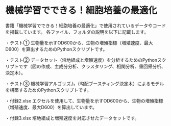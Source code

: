 # 機械学習でできる！細胞培養の最適化
書籍「機械学習でできる！細胞培養の最適化」で使用されているデータやコードを掲載しています。
各ファイル、フォルダの説明を以下に記載します。

・テスト①
生物量を示すOD600から、生物の増殖指標（増殖速度、最大D600）を算出するためのPythonスクリプトです。

・テスト②
データセット（培地組成と増殖速度）を分析するためのPythonスクリプトです（図の作成、主成分分析、クラスタリング、相関分析、重回帰分析、決定木）。

・テスト③
機械学習アルゴリズム（勾配ブースティング決定木）によるモデルを構築するためのPythonスクリプトです。

・付録2.xlsx
エクセルを使用して、生物量を示すOD600から、生物の増殖指標（増殖速度、最大D600）を算出しています。

・付録3.xlsx
培地組成と増殖速度を対応させたデータセットです。
